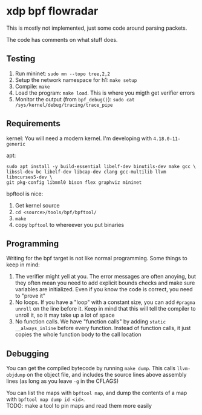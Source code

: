xdp bpf flowradar
===
This is mostly not implemented, just some code around parsing packets.

The code has comments on what stuff does.

Testing
---
1. Run mininet: `sudo mn --topo tree,2,2`
2. Setup the network namespace for h1: `make setup`
3. Compile: `make`
4. Load the program: `make load`. This is where you migth get verifier errors
5. Monitor the output (from `bpf_debug()`): `sudo cat /sys/kernel/debug/tracing/trace_pipe`

Requirements
---
kernel: You will need a modern kernel.  I'm developing with `4.18.0-11-generic`

apt:
```
sudo apt install -y build-essential libelf-dev binutils-dev make gcc \
libssl-dev bc libelf-dev libcap-dev clang gcc-multilib llvm libncurses5-dev \
git pkg-config libmnl0 bison flex graphviz mininet
```

bpftool is nice:
1. Get kernel source
2. `cd <source>/tools/bpf/bpftool/`
3. `make`
4. copy `bpftool` to whereever you put binaries

Programming
---
Writing for the bpf target is not like normal programming.  Some things to keep
in mind:

1. The verifier might yell at you.  The error messages are often anoying, but
they often mean you need to add explicit bounds checks and make sure variables
are initialized.  Even if you know the code is correct, you need to "prove it"
2. No loops.  If you have a "loop" with a constant size, you can add `#pragma
unroll` on the line before it.  Keep in mind that this will tell the compiler
to unroll it, so it may take up a lot of space
3. No function calls.  We have "function calls" by adding `static
__always_inline` before every function.  Instead of function calls, it just
copies the whole function body to the call location

Debugging
---
You can get the compiled bytecode by running `make dump`.  This calls
`llvm-objdump` on the object file, and includes the source lines above assembly
lines (as long as you leave `-g` in the CFLAGS)

You can list the maps with `bpftool map`, and dump the contents of a map with
`bpftool map dump id <id>`.  
TODO: make a tool to pin maps and read them more easily

